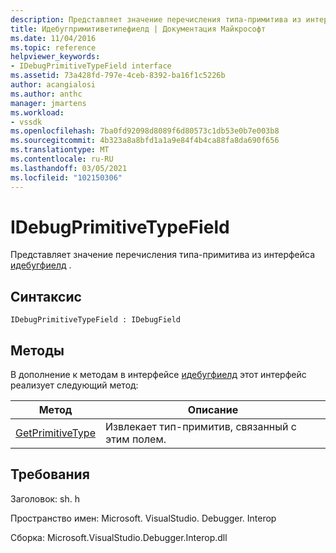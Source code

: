 ```yaml
---
description: Представляет значение перечисления типа-примитива из интерфейса Идебугфиелд.
title: Идебугпримитиветипефиелд | Документация Майкрософт
ms.date: 11/04/2016
ms.topic: reference
helpviewer_keywords:
- IDebugPrimitiveTypeField interface
ms.assetid: 73a428fd-797e-4ceb-8392-ba16f1c5226b
author: acangialosi
ms.author: anthc
manager: jmartens
ms.workload:
- vssdk
ms.openlocfilehash: 7ba0fd92098d8089f6d80573c1db53e0b7e003b8
ms.sourcegitcommit: 4b323a8a8bfd1a1a9e84f4b4ca88fa8da690f656
ms.translationtype: MT
ms.contentlocale: ru-RU
ms.lasthandoff: 03/05/2021
ms.locfileid: "102150306"
---
```

# <a name="idebugprimitivetypefield"></a>IDebugPrimitiveTypeField
Представляет значение перечисления типа-примитива из интерфейса [идебугфиелд](../../../extensibility/debugger/reference/idebugfield.md) .

## <a name="syntax"></a>Синтаксис

```
IDebugPrimitiveTypeField : IDebugField
```

## <a name="methods"></a>Методы
 В дополнение к методам в интерфейсе [идебугфиелд](../../../extensibility/debugger/reference/idebugfield.md) этот интерфейс реализует следующий метод:

|Метод|Описание|
|------------|-----------------|
|[GetPrimitiveType](../../../extensibility/debugger/reference/idebugprimitivetypefield-getprimitivetype.md)|Извлекает тип-примитив, связанный с этим полем.|

## <a name="requirements"></a>Требования
 Заголовок: sh. h

 Пространство имен: Microsoft. VisualStudio. Debugger. Interop

 Сборка: Microsoft.VisualStudio.Debugger.Interop.dll
